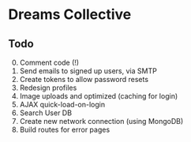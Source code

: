 Dreams Collective
=================

## Todo 

0. Comment code (!)
1. Send emails to signed up users, via SMTP
2. Create tokens to allow password resets
3. Redesign profiles
4. Image uploads and optimized (caching for login)
5. AJAX quick-load-on-login
6. Search User DB
7. Create new network connection (using MongoDB)
8. Build routes for error pages
